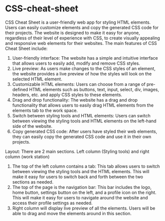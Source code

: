 # CSS-cheat-sheet
CSS Cheat Sheet is a user-friendly web app for styling HTML elements. Users can easily customize elements and copy the generated CSS code for their projects.
The website is designed to make it easy for anyone, regardless of their level of experience with CSS, to create visually appealing and responsive web elements for their websites.
The main features of CSS Cheat Sheet include:
1.	User-friendly interface: The website has a simple and intuitive interface that allows users to easily add, modify and remove CSS styles.
2.	Live preview: As users make changes to the CSS styles of an element, the website provides a live preview of how the styles will look on the selected HTML element.
3.	Customizable HTML elements: Users can choose from a range of pre-defined HTML elements such as buttons, text, input, select, div, images, headers, etc. and apply CSS styles to these elements.
4.	Drag and drop functionality: The website has a drag and drop functionality that allows users to easily drag HTML elements from the elements tab to the work space.
5.	Switch between styling tools and HTML elements: Users can switch between viewing the styling tools and HTML elements on the left-hand side of the website.
6.	Copy generated CSS code: After users have styled their web elements, they can easily copy the generated CSS code and use it in their own projects.

Layout:
There are 2 main sections. Left column (Styling tools) and right column (work station)
1.	The top of the left column contains a tab: This tab allows users to switch between viewing the styling tools and the HTML elements. This will make it easy for users to switch back and forth between the two sections as needed.
2.	The top of the page is the navigation bar: This bar includes the logo, home button, settings button on the left, and a profile icon on the right. This will make it easy for users to navigate around the website and access their profile settings as needed.
3.	Right column will display live preview of all the elements. Users will be able to drag and move the elements around in this section.
